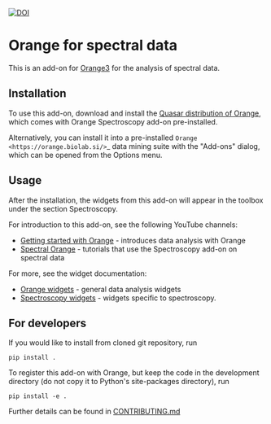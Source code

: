 [![DOI](https://zenodo.org/badge/53335377.svg)](https://zenodo.org/badge/latestdoi/53335377)

Orange for spectral data
========================

This is an add-on for [Orange3](http://orange.biolab.si) for the analysis
of spectral data.

Installation
------------

To use this add-on, download and install the
[Quasar distribution of Orange](https://quasar.codes/), which comes with 
Orange Spectroscopy add-on pre-installed.

Alternatively, you can install it into a pre-installed `Orange <https://orange.biolab.si/>`_
data mining suite with the "Add-ons" dialog, which can be opened from the Options menu.

Usage
-----

After the installation, the widgets from this add-on will appear in the toolbox 
under the section Spectroscopy.

For introduction to this add-on, see the following YouTube channels:

* [Getting started with Orange](https://www.youtube.com/playlist?list=PLmNPvQr9Tf-ZSDLwOzxpvY-HrE0yv-8Fy) -
  introduces data analysis with Orange 
* [Spectral Orange](https://www.youtube.com/playlist?list=PLmNPvQr9Tf-bPWjDJvJBPZJ6us_KTAD5T) -
  tutorials that use the Spectroscopy add-on on spectral data 

For more, see the widget documentation:

* [Orange widgets](https://orange.biolab.si/toolbox/) - general data analysis widgets 
* [Spectroscopy widgets](https://orange-spectroscopy.readthedocs.io/) - 
  widgets specific to spectroscopy.

For developers
--------------

If you would like to install from cloned git repository, run

    pip install .

To register this add-on with Orange, but keep the code in the development
directory (do not copy it to Python's site-packages directory), run

    pip install -e .

Further details can be found in [CONTRIBUTING.md](CONTRIBUTING.md)